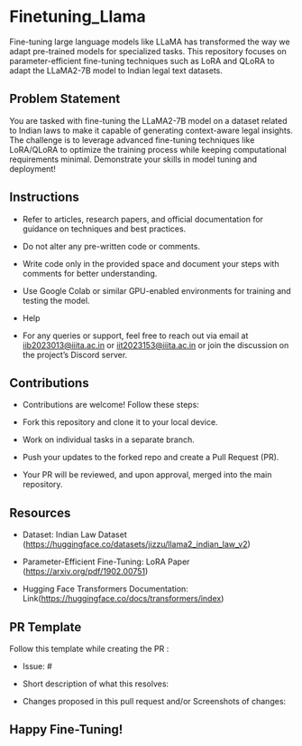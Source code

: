 # Finetuning_Llama
Fine-tuning large language models like LLaMA has transformed the way we adapt pre-trained models for specialized tasks. This repository focuses on parameter-efficient fine-tuning techniques such as LoRA and QLoRA to adapt the LLaMA2-7B model to Indian legal text datasets.<br>

## Problem Statement

You are tasked with fine-tuning the LLaMA2-7B model on a dataset related to Indian laws to make it capable of generating context-aware legal insights. The challenge is to leverage advanced fine-tuning techniques like LoRA/QLoRA to optimize the training process while keeping computational requirements minimal. Demonstrate your skills in model tuning and deployment! <br>

## Instructions

- Refer to articles, research papers, and official documentation for guidance on techniques and best practices.

- Do not alter any pre-written code or comments.

- Write code only in the provided space and document your steps with comments for better understanding.

- Use Google Colab or similar GPU-enabled environments for training and testing the model. <br>




- Help

- For any queries or support, feel free to reach out via email at iib2023013@iiita.ac.in or iit2023153@iiita.ac.in or join the discussion on the project’s Discord server. <br>

## Contributions

- Contributions are welcome! Follow these steps:

- Fork this repository and clone it to your local device.

- Work on individual tasks in a separate branch.

- Push your updates to the forked repo and create a Pull Request (PR).

- Your PR will be reviewed, and upon approval, merged into the main repository.

## Resources

- Dataset: Indian Law Dataset (https://huggingface.co/datasets/jizzu/llama2_indian_law_v2)

- Parameter-Efficient Fine-Tuning: LoRA Paper (https://arxiv.org/pdf/1902.00751)

- Hugging Face Transformers Documentation: Link(https://huggingface.co/docs/transformers/index) <br>


## PR Template
Follow this template while creating the PR :
- Issue: #<ISSUENUMBER>

- Short description of what this resolves:
  
- Changes proposed in this pull request and/or Screenshots of changes:
  

## Happy Fine-Tuning!

